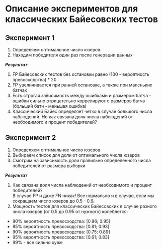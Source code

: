 # Описание экспериментов для классических Байесовских тестов 

## Эксперимент 1
1. Определяем оптимальное число юзеров
2. Находим победителя один раз после генерации данных

***Результат***:

1. FP Байесовских тестов без остановки равно (100 - вероятность превосходства) * 20
2. FP увеличивается при ранней остановке, а также при маленьких батчах
3. Есть строгая зависимость между ошибками и размером батча - ошибки сильно 
отрицательно коррелируют с размеров батча (больший батч - меньшая ошибка)
4. Классический Байес определяет четко в случае большого числа наблюдений. Но как связана доля
числа наблюдений от необходимого и процент победителей? 


## Эксперимент 2
1. Определяем оптимальное число юзеров
2. Выбираем список для доли от оптимального числа юзеров 
3. Смотрим на зависимость доли правильно определенного числа победителей
от размера выборки 

***Результат***

1. Как связана доля числа наблюдений от необходимого и процент победителей?  
В случае FP и даже FN никак! Все нормально и в случае, 
если мы сокращаем число юзеров до 0.5 - 0.6.
2. Мощность тестов для классических Байесовских в случае разного числа юзеров 
(от 0.5 до 0.95 от нужного) колеблется:
- 80% вероятность превосходства: [0.86; 0.95]  
- 85% вероятность превосходства: [0.81; 0.93]  
- 90% вероятность превосходства: [0.75; 0.89]
- 95% вероятность превосходства: [0.61; 0.83]
- 99% - все сильно хуже




